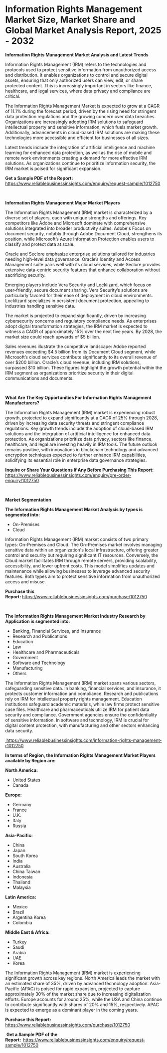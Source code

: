 <p><h1>Information Rights Management Market Size, Market Share and Global Market Analysis Report, 2025 - 2032</h1></p><p><strong>Information Rights Management Market Analysis and Latest Trends</strong></p>
<p><p>Information Rights Management (IRM) refers to the technologies and protocols used to protect sensitive information from unauthorized access and distribution. It enables organizations to control and secure digital assets, ensuring that only authorized users can view, edit, or share protected content. This is increasingly important in sectors like finance, healthcare, and legal services, where data privacy and compliance are critical.</p><p>The Information Rights Management Market is expected to grow at a CAGR of 11.1% during the forecast period, driven by the rising need for stringent data protection regulations and the growing concern over data breaches. Organizations are increasingly adopting IRM solutions to safeguard intellectual property and sensitive information, which fuels market growth. Additionally, advancements in cloud-based IRM solutions are making these technologies more accessible and efficient for businesses of all sizes. </p><p>Latest trends include the integration of artificial intelligence and machine learning for enhanced data protection, as well as the rise of mobile and remote work environments creating a demand for more effective IRM solutions. As organizations continue to prioritize information security, the IRM market is poised for significant expansion.</p></p>
<p><strong>Get a Sample PDF of the Report:&nbsp;</strong> <a href="https://www.reliablebusinessinsights.com/enquiry/request-sample/1012750?utm_campaign=3215&utm_medium=2&utm_source=Github&utm_content=ia&utm_term=16042025&utm_id=information-rights-management">https://www.reliablebusinessinsights.com/enquiry/request-sample/1012750</a></p>
<p>&nbsp;</p>
<p><strong>Information Rights Management Major Market Players</strong></p>
<p><p>The Information Rights Management (IRM) market is characterized by a diverse set of players, each with unique strengths and offerings. Key competitors like Adobe and Microsoft dominate with comprehensive solutions integrated into broader productivity suites. Adobe's Focus on document security, notably through Adobe Document Cloud, strengthens its position, while Microsoft’s Azure Information Protection enables users to classify and protect data at scale.</p><p>Oracle and Seclore emphasize enterprise solutions tailored for industries needing high-level data governance. Oracle’s Identity and Access Management suite pairs well with its cloud services, while Seclore provides extensive data-centric security features that enhance collaboration without sacrificing security.</p><p>Emerging players include Vera Security and Locklizard, which focus on user-friendly, secure document sharing. Vera Security’s solutions are particularly favored for their ease of deployment in cloud environments. Locklizard specializes in persistent document protection, appealing to industries handling sensitive data.</p><p>The market is projected to expand significantly, driven by increasing cybersecurity concerns and regulatory compliance needs. As enterprises adopt digital transformation strategies, the IRM market is expected to witness a CAGR of approximately 15% over the next five years. By 2028, the market size could reach upwards of $5 billion.</p><p>Sales revenues illustrate the competitive landscape: Adobe reported revenues exceeding $4.5 billion from its Document Cloud segment, while Microsoft’s cloud services contribute significantly to its overall revenue of over $200 billion. Oracle’s cloud revenue, including IRM solutions, surpassed $10 billion. These figures highlight the growth potential within the IRM segment as organizations prioritize security in their digital communications and documents.</p></p>
<p>&nbsp;</p>
<p><strong>What Are The Key Opportunities For Information Rights Management Manufacturers?</strong></p>
<p><p>The Information Rights Management (IRM) market is experiencing robust growth, projected to expand significantly at a CAGR of 25% through 2028, driven by increasing data security threats and stringent compliance regulations. Key growth trends include the adoption of cloud-based IRM solutions and the integration of artificial intelligence for enhanced data protection. As organizations prioritize data privacy, sectors like finance, healthcare, and legal are investing heavily in IRM tools. The future outlook remains positive, with innovations in blockchain technology and advanced encryption techniques expected to further enhance IRM capabilities, solidifying its essential role in enterprise data governance strategies.</p></p>
<p><strong>Inquire or Share Your Questions If Any Before Purchasing This Report:</strong> <a href="https://www.reliablebusinessinsights.com/enquiry/pre-order-enquiry/1012750?utm_campaign=3215&utm_medium=2&utm_source=Github&utm_content=ia&utm_term=16042025&utm_id=information-rights-management">https://www.reliablebusinessinsights.com/enquiry/pre-order-enquiry/1012750</a></p>
<p>&nbsp;</p>
<p><strong>Market Segmentation</strong></p>
<p><strong>The Information Rights Management Market Analysis by types is segmented into:</strong></p>
<p><ul><li>On-Premises</li><li>Cloud</li></ul></p>
<p><p>Information Rights Management (IRM) market consists of two primary types: On-Premises and Cloud. The On-Premises market involves managing sensitive data within an organization's local infrastructure, offering greater control and security but requiring significant IT resources. Conversely, the Cloud market facilitates IRM through remote servers, providing scalability, accessibility, and lower upfront costs. This model simplifies updates and maintenance while allowing businesses to leverage advanced security features. Both types aim to protect sensitive information from unauthorized access and misuse.</p></p>
<p><strong>Purchase this Report:&nbsp;</strong><a href="https://www.reliablebusinessinsights.com/purchase/1012750?utm_campaign=3215&utm_medium=2&utm_source=Github&utm_content=ia&utm_term=16042025&utm_id=information-rights-management">https://www.reliablebusinessinsights.com/purchase/1012750</a></p>
<p>&nbsp;</p>
<p><strong>The Information Rights Management Market Industry Research by Application is segmented into:</strong></p>
<p><ul><li>Banking, Financial Services, and Insurance</li><li>Research and Publications</li><li>Education</li><li>Law</li><li>Healthcare and Pharmaceuticals</li><li>Government</li><li>Software and Technology</li><li>Manufacturing</li><li>Others</li></ul></p>
<p><p>The Information Rights Management (IRM) market spans various sectors, safeguarding sensitive data. In banking, financial services, and insurance, it protects customer information and compliance. Research and publications rely on IRM for intellectual property rights management. Education institutions safeguard academic materials, while law firms protect sensitive case files. Healthcare and pharmaceuticals utilize IRM for patient data security and compliance. Government agencies ensure the confidentiality of sensitive information. In software and technology, IRM is crucial for digital content protection, with manufacturing and other sectors enhancing data security.</p></p>
<p><a href="https://www.reliablebusinessinsights.com/information-rights-management-r1012750?utm_campaign=3215&utm_medium=2&utm_source=Github&utm_content=ia&utm_term=16042025&utm_id=information-rights-management">&nbsp;https://www.reliablebusinessinsights.com/information-rights-management-r1012750</a></p>
<p><strong>In terms of Region, the Information Rights Management Market Players available by Region are:</strong></p>
<p>
    <p> <strong> North America: </strong>
        <ul>
            <li>United States</li>
            <li>Canada</li>
        </ul>
        </p> 
    <p> <strong> Europe: </strong>
        <ul>
            <li>Germany</li>
            <li>France</li>
            <li>U.K.</li>
            <li>Italy</li>
            <li>Russia</li>
        </ul>
        </p> 
    <p> <strong> Asia-Pacific: </strong>
        <ul>
            <li>China</li>
            <li>Japan</li>
            <li>South Korea</li>
            <li>India</li>
            <li>Australia</li>
            <li>China Taiwan</li>
            <li>Indonesia</li>
            <li>Thailand</li>
            <li>Malaysia</li>
        </ul>
        </p> 
    <p> <strong> Latin America: </strong>
        <ul>
            <li>Mexico</li>
            <li>Brazil</li>
            <li>Argentina Korea</li>
            <li>Colombia</li>
        </ul>
        </p> 
    <p> <strong> Middle East & Africa: </strong>
        <ul>
            <li>Turkey</li>
            <li>Saudi</li>
            <li>Arabia</li>
            <li>UAE</li>
            <li>Korea</li>
        </ul>
    </p>
    </p>
<p><p>The Information Rights Management (IRM) market is experiencing significant growth across key regions. North America leads the market with an estimated share of 35%, driven by advanced technology adoption. Asia-Pacific (APAC) is poised for rapid expansion, projected to capture approximately 30% of the market share due to increasing digitalization efforts. Europe accounts for around 25%, while the USA and China continue to contribute significantly with shares of 20% and 15%, respectively. APAC is expected to emerge as a dominant player in the coming years.</p></p>
<p><strong>Purchase this Report: </strong><a href="https://www.reliablebusinessinsights.com/purchase/1012750?utm_campaign=3215&utm_medium=2&utm_source=Github&utm_content=ia&utm_term=16042025&utm_id=information-rights-management">https://www.reliablebusinessinsights.com/purchase/1012750</a></p>
<p>&nbsp;<strong>Get a Sample PDF of the Report:&nbsp;&nbsp;</strong><a href="https://www.reliablebusinessinsights.com/enquiry/request-sample/1012750?utm_campaign=3215&utm_medium=2&utm_source=Github&utm_content=ia&utm_term=16042025&utm_id=information-rights-management">https://www.reliablebusinessinsights.com/enquiry/request-sample/1012750</a></p>
<p><strong></strong></p>
<p><p></p><p></p><p></p></p>